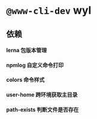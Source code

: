 # `@www-cli-dev` wyl
## 依赖  
#### lerna 包版本管理  
#### npmlog 自定义命令打印  
#### colors 命令样式  
#### user-home 跨环境获取主目录  
#### path-exists 判断文件是否存在